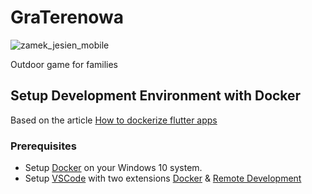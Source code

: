 # GraTerenowa
![zamek_jesien_mobile](https://user-images.githubusercontent.com/42238956/139399262-2e2ca06c-35b7-4ffe-9dd7-8fa3d9fef1b2.jpg)

Outdoor game for families

## Setup Development Environment with Docker
Based on the article [How to dockerize flutter apps](https://blog.codemagic.io/how-to-dockerize-flutter-apps/)
### Prerequisites
* Setup [Docker](https://docs.docker.com/desktop/windows/install) on your Windows 10 system.
* Setup [VSCode](https://code.visualstudio.com) with two extensions [Docker](https://marketplace.visualstudio.com/items?itemName=ms-azuretools.vscode-docker) & [Remote Development](https://marketplace.visualstudio.com/items?itemName=ms-vscode-remote.vscode-remote-extensionpack)

